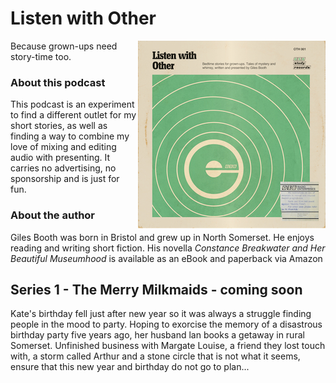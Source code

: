 # Listen with Other
<img src="images/listen-with-other-small.jpg" alt="A fake 1970s BBC schools record cover for Listen with Other" width="300" align="right">
Because grown-ups need story-time too.

### About this podcast

This podcast is an experiment to find a different outlet for my short stories, as well as finding a way to combine my love of mixing and editing audio with presenting. It carries no advertising, no sponsorship and is just for fun.

### About the author

Giles Booth was born in Bristol and grew up in North Somerset. He enjoys reading and writing short fiction. His novella *Constance Breakwater and Her Beautiful Museumhood* is available as an eBook and paperback via Amazon

## Series 1 - The Merry Milkmaids - coming soon

Kate's birthday fell just after new year so it was always a struggle finding people in the mood to party. Hoping to exorcise the memory of a disastrous birthday party five years ago, her husband lan books a getaway in rural Somerset. Unfinished business with Margate Louise, a friend they lost touch with, a storm called Arthur and a stone circle that is not what it seems, ensure that this new year and birthday do not go to plan...

